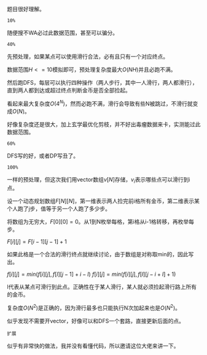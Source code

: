 题目很好理解。

`10%` 

随便搜不WA必过此数据范围，甚至可以骗分。

`40%`

先预处理，如果某点可以使用滑行合法，必有且只有一个对应终点。

数据范围$H <= 10$模拟即可，预处理复杂度最大$O(NH)$并且必跑不满。

然后跑DFS，每层可以执行四种操作（两人步行，其中一人滑行，两人都滑行），直到两人都到达或超过终点判断金币是否全部捡起。

看起来最大复杂度$O(4^N)$，然而必跑不满，滑行会导致有些N被跳过，不滑行就变成$O(N)$。

好像复杂度还是很大，加上玄学最优化剪枝，并不好出毒瘤数据来卡，实测能过此数据范围。

`60%`

DFS写的好，或者DP写丑了。

`100%`

一样的预处理，但这次我们用vector数组$v[N]$存储，$v_i$表示哪些点可以滑行到i点。

设一个动态规划数组$F[N][N]$，第一维表示两人捡完前i格所有金币，第二维表示某个人跑了j步，值等于另一个人跑了多少步。

将数组为无穷大，$F[0][0]= 0$。从1到N枚举每格，第i格从i-1格转移，再枚举每步。

$F[i][j] = F[i - 1][j - 1] + 1$

如果此格是一个合法的滑行终点就继续讨论，由于数组是对称取min的，因此写出。

$f[i][j]= min(f[i][j], f[l][j - 1] + i - l)$
$f[i][j]= min(f[i][j], f[l][j - i + l] + 1)$

l代表从某点可滑行到此点。正确性在于某人滑行，某人就必须捡起滑行路上所有的金币。

复杂度$O(N^2)$是正确的，因为滑行最多也只能执行N次加起来也是$O(N^2)$。

似乎发现不需要开vector，好像可以和DFS一个套路，直接更新后面的点。

`扩展`

似乎有非常快的做法，我并没有看懂代码，所以邀请这位大佬来讲一下。


